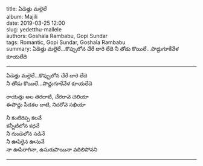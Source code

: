 title: ఏడెత్తు మల్లెలే  
album: Majili  
date: 2019-03-25 12:00      
slug:  yedetthu-mallele  
authors: Goshala Rambabu, Gopi Sundar   
tags: Romantic, Gopi Sundar, Goshala Rambabu   
summary: ఏడెత్తు మల్లెలే...కొప్పులోన చేరే దారె లేదె నీ తోడు కొయిలే...పొద్దుగూకేవేళ కూయలేదె   
    
------------

ఏడెత్తు మల్లెలే...కొప్పులోన చేరే దారె లేదె  
నీ తోడు కొయిలే...పొద్దుగూకేవేళ కూయలేదె    

రాయెత్తు అల తెరదాటి, చేరరావె చెలియా  
ఈపొద్దు పీడకల దాటి, నిదరోవె సఖియా    

నీ కంటిరెప్ప కలనే  
కన్నీటిలోన కధనే   
నీ గుండెలోన సడినే  
నీ ఊపిరైన ఊసునే   
నా ఊపిరాగినా, ఉసురుపొయినా వదిలిపోనని  

------------
